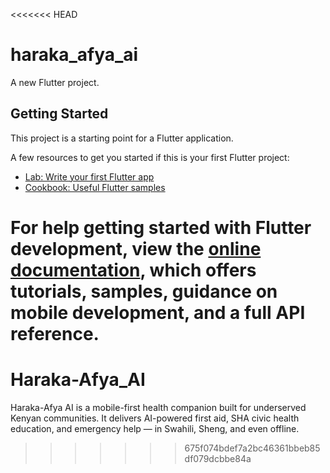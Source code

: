 <<<<<<< HEAD
# haraka_afya_ai

A new Flutter project.

## Getting Started

This project is a starting point for a Flutter application.

A few resources to get you started if this is your first Flutter project:

- [Lab: Write your first Flutter app](https://docs.flutter.dev/get-started/codelab)
- [Cookbook: Useful Flutter samples](https://docs.flutter.dev/cookbook)

For help getting started with Flutter development, view the
[online documentation](https://docs.flutter.dev/), which offers tutorials,
samples, guidance on mobile development, and a full API reference.
=======
# Haraka-Afya_AI
Haraka-Afya AI is a mobile-first health companion built for underserved Kenyan communities. It delivers AI-powered first aid, SHA civic health education, and emergency help — in Swahili, Sheng, and even offline.
>>>>>>> 675f074bdef7a2bc46361bbeb85df079dcbbe84a

